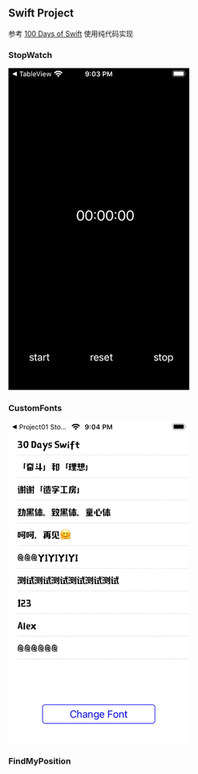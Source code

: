 ## Swift Project

参考 [100 Days of Swift](https://samvlu.com/index.html) 
使用纯代码实现

### StopWatch
![StopWatch](StopWatchGif.gif)

### CustomFonts
![CustomFonts](CustomFontsGif.gif)

### FindMyPosition

